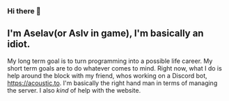 ### Hi there 👋
## I'm Aselav(or Aslv in game), I'm basically an idiot.

My long term goal is to turn programming into a possible life career.
My short term goals are to do whatever comes to mind.
Right now, what I do is help around the block with my friend, whos working on a Discord bot, https://acoustic.to.
I'm basically the right hand man in terms of managing the server. I also *kind* of help with the website.

<!--
**aselav/aselav** is a ✨ _special_ ✨ repository because its `README.md` (this file) appears on your GitHub profile.

Here are some ideas to get you started:

- 🔭 I’m currently working on ...
- 🌱 I’m currently learning ...
- 👯 I’m looking to collaborate on ...
- 🤔 I’m looking for help with ...
- 💬 Ask me about ...
- 📫 How to reach me: ...
- 😄 Pronouns: ...
- ⚡ Fun fact: ...
-->
